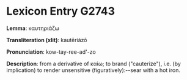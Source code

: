 # Lexicon Entry G2743

**Lemma**: καυτηριάζω

**Transliteration (xlit)**: kautēriázō

**Pronunciation**: kow-tay-ree-ad'-zo

**Description**:
from a derivative of καίω; to brand ("cauterize"), i.e. (by implication) to render unsensitive (figuratively):--sear with a hot iron.

